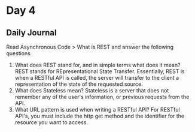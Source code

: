# Day 4

## Daily Journal
Read Asynchronous Code > What is REST and answer the following questions
1. What does REST stand for, and in simple terms what does it mean?
REST stands for REpresentational State Transfer. Essentially, REST is when a RESTful API is called, the server will transfer to the client a representation of the state of the requested source.
2. What does Stateless mean?
Stateless is a server that does not remember any of the user's information, or previous requests from the API.
3. What URL pattern is used when writing a RESTful API?
For RESTful API's, you must include the http get method and the identifier for the resource you want to access.